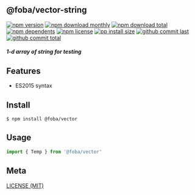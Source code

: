 ## @foba/vector-string

[![npm version][badge-npm-version]][url-npm]
[![npm download monthly][badge-npm-download-monthly]][url-npm]
[![npm download total][badge-npm-download-total]][url-npm]
[![npm dependents][badge-npm-dependents]][url-github]
[![npm license][badge-npm-license]][url-npm]
[![pp install size][badge-pp-install-size]][url-pp]
[![github commit last][badge-github-last-commit]][url-github]
[![github commit total][badge-github-commit-count]][url-github]

[//]: <> (Shields)
[badge-npm-version]: https://flat.badgen.net/npm/v/@foba/vector-string
[badge-npm-download-monthly]: https://flat.badgen.net/npm/dm/@foba/vector-string
[badge-npm-download-total]:https://flat.badgen.net/npm/dt/@foba/vector-string
[badge-npm-dependents]: https://flat.badgen.net/npm/dependents/@foba/vector-string
[badge-npm-license]: https://flat.badgen.net/npm/license/@foba/vector-string
[badge-pp-install-size]: https://flat.badgen.net/packagephobia/install/@foba/vector-string
[badge-github-last-commit]: https://flat.badgen.net/github/last-commit/hoyeungw/foba
[badge-github-commit-count]: https://flat.badgen.net/github/commits/hoyeungw/foba

[//]: <> (Link)
[url-npm]: https://npmjs.org/package/@foba/vector-string
[url-pp]: https://packagephobia.now.sh/result?p=@foba/vector-string
[url-github]: https://github.com/hoyeungw/foba

##### 1-d array of string for testing

## Features

- ES2015 syntax

## Install
```console
$ npm install @foba/vector
```

## Usage
```js
import { Temp } from '@foba/vector'
```

## Meta
[LICENSE (MIT)](/LICENSE)
